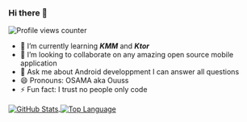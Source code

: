 ### Hi there 👋

![Profile views counter](https://komarev.com/ghpvc/?username=oussema-aroua)

- 🌱 I’m currently learning ***KMM*** and ***Ktor***
- 👯 I’m looking to collaborate on any amazing open source mobile application
- 💬 Ask me about Android developpment I can answer all questions 
- 😄 Pronouns: OSAMA aka Ouuss
- ⚡ Fun fact: I trust no people only code 

<a href="https://github.com/oussema-aroua">
<img align="center" src="https://github-readme-stats.vercel.app/api?username=oussema-aroua&show_icons=true&theme=light&line_height=27" alt="GitHub Stats"/>
</a>

<a href="https://github.com/oussema-aroua">
<img align="center" src="https://github-readme-stats.vercel.app/api/top-langs/?username=oussema-aroua&theme=light&hide_langs_below=1" alt="Top Language"/>
</a>
